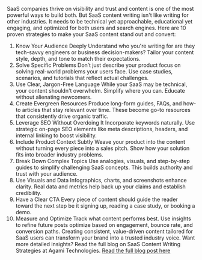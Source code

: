 SaaS companies thrive on visibility and trust and content is one of the most powerful ways to build both. But SaaS content writing isn't like writing for other industries. It needs to be technical yet approachable, educational yet engaging, and optimized for both users and search engines.
Here are 10 proven strategies to make your SaaS content stand out and convert:
1. Know Your Audience Deeply
Understand who you're writing for are they tech-savvy engineers or business decision-makers? Tailor your content style, depth, and tone to match their expectations.
2. Solve Specific Problems
Don’t just describe your product focus on solving real-world problems your users face. Use case studies, scenarios, and tutorials that reflect actual challenges.
3. Use Clear, Jargon-Free Language
While your SaaS may be technical, your content shouldn't overwhelm. Simplify where you can. Educate without alienating newcomers.
4. Create Evergreen Resources
Produce long-form guides, FAQs, and how-to articles that stay relevant over time. These become go-to resources that consistently drive organic traffic.
5. Leverage SEO Without Overdoing It
Incorporate keywords naturally. Use strategic on-page SEO elements like meta descriptions, headers, and internal linking to boost visibility.
6. Include Product Context Subtly
Weave your product into the content without turning every piece into a sales pitch. Show how your solution fits into broader industry problems.
7. Break Down Complex Topics
Use analogies, visuals, and step-by-step guides to simplify challenging SaaS concepts. This builds authority and trust with your audience.
8. Use Visuals and Data
Infographics, charts, and screenshots enhance clarity. Real data and metrics help back up your claims and establish credibility.
9. Have a Clear CTA
Every piece of content should guide the reader toward the next step be it signing up, reading a case study, or booking a demo.
10. Measure and Optimize
Track what content performs best. Use insights to refine future posts optimize based on engagement, bounce rate, and conversion paths.
Creating consistent, value-driven content tailored for SaaS users can transform your brand into a trusted industry voice. Want more detailed insights? Read the full blog on SaaS Content Writing Strategies at Agami Technologies.
<a href="https://agamitechnologies.com/blog/10-strategies-of-saas-content-writing">Read the full blog post here</a>
